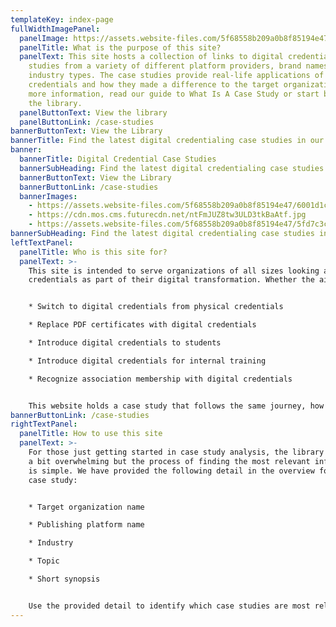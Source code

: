 ```yaml
---
templateKey: index-page
fullWidthImagePanel:
  panelImage: https://assets.website-files.com/5f68558b209a0b8f85194e47/5fdb7a8539bf2d2757ead9a2_premium_white_labelling-premium_wl_fullpage.png
  panelTitle: What is the purpose of this site?
  panelText: This site hosts a collection of links to digital credential case
    studies from a variety of different platform providers, brand names, and
    industry types. The case studies provide real-life applications of digital
    credentials and how they made a difference to the target organization. For
    more information, read our guide to What Is A Case Study or start browsing
    the library.
  panelButtonText: View the library
  panelButtonLink: /case-studies
bannerButtonText: View the Library
bannerTitle: Find the latest digital credentialing case studies in our library. test
banner:
  bannerTitle: Digital Credential Case Studies
  bannerSubHeading: Find the latest digital credentialing case studies in our library.
  bannerButtonText: View the Library
  bannerButtonLink: /case-studies
  bannerImages:
    - https://assets.website-files.com/5f68558b209a0b8f85194e47/6001d1c8a266bd470d7a9b12_Hero-Background.jpg
    - https://cdn.mos.cms.futurecdn.net/ntFmJUZ8tw3ULD3tkBaAtf.jpg
    - https://assets.website-files.com/5f68558b209a0b8f85194e47/5fd7c3c46f0ed5811d63876d_digital_certificates-feature_page_design_control.png
bannerSubHeading: Find the latest digital credentialing case studies in our library.
leftTextPanel:
  panelTitle: Who is this site for?
  panelText: >-
    This site is intended to serve organizations of all sizes looking at digital
    credentials as part of their digital transformation. Whether the aim is to:


    * Switch to digital credentials from physical credentials

    * Replace PDF certificates with digital credentials

    * Introduce digital credentials to students

    * Introduce digital credentials for internal training

    * Recognize association membership with digital credentials


    This website holds a case study that follows the same journey, how the organization achieved it, and what results were accomplished after implementation.
bannerButtonLink: /case-studies
rightTextPanel:
  panelTitle: How to use this site
  panelText: >-
    For those just getting started in case study analysis, the library can seem
    a bit overwhelming but the process of finding the most relevant information
    is simple. We have provided the following detail in the overview for each
    case study:


    * Target organization name

    * Publishing platform name

    * Industry

    * Topic

    * Short synopsis


    Use the provided detail to identify which case studies are most relevant to the organization’s intentions for switching to digital credentials, then follow the link to read the case study.
---
```

